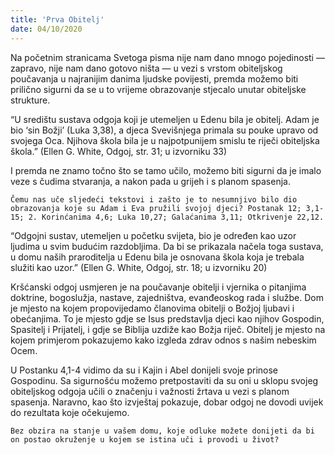 ```yaml
---
title: 'Prva Obitelj'
date: 04/10/2020
---
```


Na početnim stranicama Svetoga pisma nije nam dano mnogo pojedinosti — zapravo, nije nam dano gotovo ništa — u vezi s vrstom obiteljskog poučavanja u najranijim danima ljudske povijesti, premda možemo biti prilično sigurni da se u to vrijeme obrazovanje stjecalo unutar obiteljske strukture.

“U središtu sustava odgoja koji je utemeljen u Edenu bila je obitelj. Adam je bio ‘sin Božji’ (Luka 3,38), a djeca Svevišnjega primala su pouke upravo od svojega Oca. Njihova škola bila je u najpotpunijem smislu te riječi obiteljska škola.” (Ellen G. White, Odgoj, str. 31; u izvorniku 33)

I premda ne znamo točno što se tamo učilo, možemo biti sigurni da je imalo veze s čudima stvaranja, a nakon pada u grijeh i s planom spasenja.

`Čemu nas uče sljedeći tekstovi i zašto je to nesumnjivo bilo dio obrazovanja koje su Adam i Eva pružili svojoj djeci? Postanak 12; 3,1-15; 2. Korinćanima 4,6; Luka 10,27; Galaćanima 3,11; Otkrivenje 22,12.`

“Odgojni sustav, utemeljen u početku svijeta, bio je određen kao uzor ljudima u svim budućim razdobljima. Da bi se prikazala načela toga sustava, u domu naših praroditelja u Edenu bila je osnovana škola koja je trebala služiti kao uzor.” (Ellen G. White, Odgoj, str. 18; u izvorniku 20)

Kršćanski odgoj usmjeren je na poučavanje obitelji i vjernika o pitanjima doktrine, bogoslužja, nastave, zajedništva, evanđeoskog rada i službe. Dom je mjesto na kojem propovijedamo članovima obitelji o Božjoj ljubavi i obećanjima. To je mjesto gdje se Isus predstavlja djeci kao njihov Gospodin, Spasitelj i Prijatelj, i gdje se Biblija uzdiže kao Božja riječ. Obitelj je mjesto na kojem primjerom pokazujemo kako izgleda zdrav odnos s našim nebeskim Ocem.

U Postanku 4,1-4 vidimo da su i Kajin i Abel donijeli svoje prinose Gospodinu. Sa sigurnošću možemo pretpostaviti da su oni u sklopu svojeg obiteljskog odgoja učili o značenju i važnosti žrtava u vezi s planom spasenja. Naravno, kao što izvještaj pokazuje, dobar odgoj ne dovodi uvijek do rezultata koje očekujemo.

`Bez obzira na stanje u vašem domu, koje odluke možete donijeti da bi on postao okruženje u kojem se istina uči i provodi u život?`